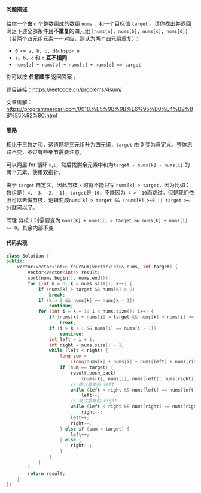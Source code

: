 #### 问题描述

给你一个由 `n` 个整数组成的数组 `nums` ，和一个目标值 `target` 。请你找出并返回满足下述全部条件且**不重复**的四元组 `[nums[a], nums[b], nums[c], nums[d]]` （若两个四元组元素一一对应，则认为两个四元组重复）：
- `0 <= a, b, c, d&nbsp;< n`
- `a`、`b`、`c` 和 `d` **互不相同**
- `nums[a] + nums[b] + nums[c] + nums[d] == target`

你可以按 **任意顺序** 返回答案 。

题目链接：https://leetcode.cn/problems/4sum/

文章讲解：https://programmercarl.com/0018.%E5%9B%9B%E6%95%B0%E4%B9%8B%E5%92%8C.html

#### 思路

相比于三数之和，这道题将三元组升为四元组，`target` 由 0 变为自定义。整体思路不变，不过有些细节需要注意。

可以两层 for 循环 `k`,`i`，然后找剩余元素中和为`target - nums[k] - nums[i]` 的两个元素。使用双指针。

由于 `target` 自定义，因此剪枝 `k` 时就不能只写 `nums[k] > target`，因为比如：数组是`[-4, -3, -2, -1]`，`target`是`-10`，不能因为`-4 > -10`而跳过。但是我们依旧可以去做剪枝，逻辑变成`nums[k] > target && (nums[k] >=0 || target >= 0)`就可以了。

同理 剪枝 `i` 时需要变为 `nums[k] + nums[i] > target && nums[k] + nums[i] >= 0`。其余内部不变

#### 代码实现

```c++
class Solution {
public:
    vector<vector<int>> fourSum(vector<int>& nums, int target) {
        vector<vector<int>> result;
        sort(nums.begin(), nums.end());
        for (int k = 0; k < nums.size(); k++) {
            if (nums[k] > target && nums[k] > 0)
                break;
            if (k > 0 && nums[k] == nums[k - 1])
                continue;
            for (int i = k + 1; i < nums.size(); i++) {
                if (nums[k] + nums[i] > target && nums[k] + nums[i] >= 0)
                    break;
                if (i > k + 1 && nums[i] == nums[i - 1])
                    continue;
                int left = i + 1;
                int right = nums.size() - 1;
                while (left < right) {
                    long sum =
                        (long)nums[k] + nums[i] + nums[left] + nums[right];
                    if (sum == target) {
                        result.push_back(
                            {nums[k], nums[i], nums[left], nums[right]});
                        // 跳过重复的 left
                        while (left < right && nums[left] == nums[left + 1])
                            left++;
                        // 跳过重复的 right
                        while (left < right && nums[right] == nums[right - 1])
                            right--;
                        left++;
                        right--;
                    } else if (sum < target) {
                        left++;
                    } else {
                        right--;
                    }
                }
            }
        }
        return result;
    }
};
```

